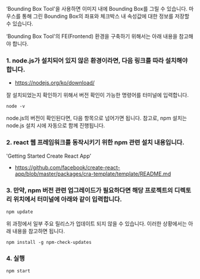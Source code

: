 ‘Bounding Box Tool'을 사용하면 이미지 내에 Bounding Box를 그릴 수 있습니다.
마우스를 통해 그린 Bounding Box의 좌표와 체크박스 내 속성값에 대한 정보를 저장할 수 있습니다.


‘Bounding Box Tool'의 FE(Frontend) 환경을 구축하기 위해서는 아래 내용을 참고해야 합니다.


### 1. node.js가 설치되어 있지 않은 환경이라면, 다음 링크를 따라 설치해야 합니다.


- https://nodejs.org/ko/download/

잘 설치되었는지 확인하기 위해서 버전 확인이 가능한 명령어를 터미널에 입력합니다.


```
node -v
```
node.js의 버전이 확인된다면, 다음 항목으로 넘어가면 됩니다.
참고로, npm 설치는 node.js 설치 시에 자동으로 함께 진행됩니다.



### 2. react 웹 프레임워크를 동작시키기 위한 npm 관련 설치 내용입니다.

'Getting Started Create React App’
 - https://github.com/facebook/create-react-app/blob/master/packages/cra-template/template/README.md 



### 3. 만약, npm 버전 관련 업그레이드가 필요하다면 해당 프로젝트의 디렉토리 위치에서 터미널에 아래와 같이 입력합니다.

```
npm update
```

위 과정에서 일부 주요 릴리스가 업데이트 되지 않을 수 있습니다.
이러한 상황에서는 아래 내용을 참고하면 됩니다.
```
npm install -g npm-check-updates
```

### 4. 실행

```
npm start
```
